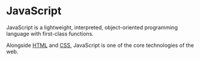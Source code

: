 # JavaScript

JavaScript is a lightweight, interpreted, object-oriented programming language with first-class functions. 

Alongside [HTML](/wiki/HTML) and [CSS](/wiki/CSS), JavaScript is one of the core technologies of the web.